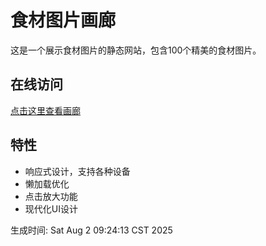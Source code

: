 # 食材图片画廊

这是一个展示食材图片的静态网站，包含100个精美的食材图片。

## 在线访问
[点击这里查看画廊](https://YOUR_USERNAME.github.io/YOUR_REPO/)

## 特性
- 响应式设计，支持各种设备
- 懒加载优化
- 点击放大功能
- 现代化UI设计

生成时间: Sat Aug  2 09:24:13 CST 2025

